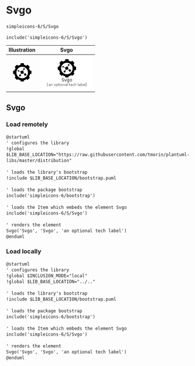 # Svgo


```text
simpleicons-6/S/Svgo
```

```text
include('simpleicons-6/S/Svgo')
```



| Illustration | Svgo |
| :---: | :---: |
| ![illustration for Illustration](../../simpleicons-6/S/Svgo.png) | ![illustration for Svgo](../../simpleicons-6/S/Svgo.Local.png) |




## Svgo

### Load remotely
```plantuml
@startuml
' configures the library
!global $LIB_BASE_LOCATION="https://raw.githubusercontent.com/tmorin/plantuml-libs/master/distribution"

' loads the library's bootstrap
!include $LIB_BASE_LOCATION/bootstrap.puml

' loads the package bootstrap
include('simpleicons-6/bootstrap')

' loads the Item which embeds the element Svgo
include('simpleicons-6/S/Svgo')

' renders the element
Svgo('Svgo', 'Svgo', 'an optional tech label')
@enduml
```

### Load locally
```plantuml
@startuml
' configures the library
!global $INCLUSION_MODE="local"
!global $LIB_BASE_LOCATION="../.."

' loads the library's bootstrap
!include $LIB_BASE_LOCATION/bootstrap.puml

' loads the package bootstrap
include('simpleicons-6/bootstrap')

' loads the Item which embeds the element Svgo
include('simpleicons-6/S/Svgo')

' renders the element
Svgo('Svgo', 'Svgo', 'an optional tech label')
@enduml
```

